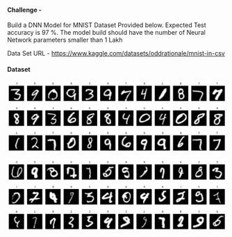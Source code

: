 #### Challenge - 

Build a DNN Model for MNIST Dataset Provided below. Expected Test accuracy is 97 %. The model build should have the number of Neural Network parameters smaller than 1 Lakh

Data Set URL - https://www.kaggle.com/datasets/oddrationale/mnist-in-csv

#### Dataset 
![correct_img](./correct_prediction.png)



![wrong_img](./wrong_prediction.png)
